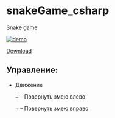 # snakeGame_csharp
Snake game

[![demo](https://cloud.githubusercontent.com/assets/9402179/23825053/b7f4caba-0693-11e7-8417-497ed021fc92.gif)](https://youtu.be/afS9fdB7-nY)

[Download](https://github.com/iliakonnov/snakeGame_csharp/releases/tag/v1.0)

## Управление:
* Движение

	<kbd>←</kbd> – Повернуть змею влево
	
	<kbd>→</kbd> – Повернуть змею вправо

